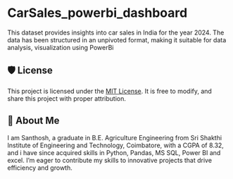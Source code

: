 # CarSales_powerbi_dashboard
This dataset provides insights into car sales in India for the year 2024. The data has been structured in an unpivoted format, making it suitable for data analysis, visualization using PowerBi
## 🛡️ License

This project is licensed under the [MIT License](LICENSE). It is free to modify, and share this project with proper attribution.

## 🌟 About Me
I am Santhosh, a graduate in B.E. Agriculture Engineering from Sri Shakthi Institute of Engineering and Technology, Coimbatore, with a CGPA of 8.32,
and i have since acquired skills in Python, Pandas, MS SQL, Power BI and excel. I’m eager to contribute my skills to innovative projects that drive efficiency and growth.
